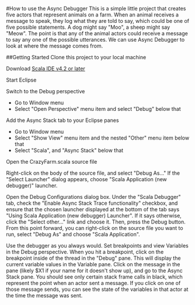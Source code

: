 #How to use the Async Debugger
This is a simple little project that creates five actors that represent animals on a farm.  When an animal receives a message to speak, they log what they are told to say, which could be one of five possible statements.  A dog might say "Moo", a sheep might say "Meow".  The point is that any of the animal actors could receive a message to say any one of the possible utterances.  We can use Async Debugger to look at where the message comes from.

##Getting Started
Clone this project to your local machine

Download [Scala IDE v4.2 or later](http://scala-ide.org/download/sdk.html)

Start Eclipse

Switch to the Debug perspective
* Go to Window menu
* Select "Open Perspective" menu item and select "Debug" below that

Add the Async Stack tab to your Eclipse panes
* Go to Window menu
* Select "Show View" menu item and the nested "Other" menu item below that
* Select "Scala", and "Async Stack" below that

Open the CrazyFarm.scala source file

Right-click on the body of the source file, and select "Debug As..."  If the "Select Launcher" dialog appears, choose "Scala Application (new debugger)" launcher.

Open the Debug Configurations dialog box.  Under the "Scala Debugger" tab, check the "Enable Async Stack Trace functionality" checkbox, and ensure that the chosen launcher displayed at the bottom of the tab says "Using Scala Application (new debugger) Launcher".  If it says otherwise, click the "Select other..." link and choose it.  Then, press the Debug button.  From this point forward, you can right-click on the source file you want to run, select "Debug As" and choose "Scala Application".

Use the debugger as you always would.  Set breakpoints and view Variables in the Debug perspective.  When you hit a breakpoint, click on the breakpoint inside of the thread in the "Debug" pane.  This will display the current variable values in the Variable pane.  Click on the message in the pane (likely $X1 if your name for it doesn't show up), and go to the Async Stack pane.  You should see only certain stack frame calls in black, which represent the point when an actor sent a message.  If you click on one of those message sends, you can see the state of the variables in that actor at the time the message was sent.
